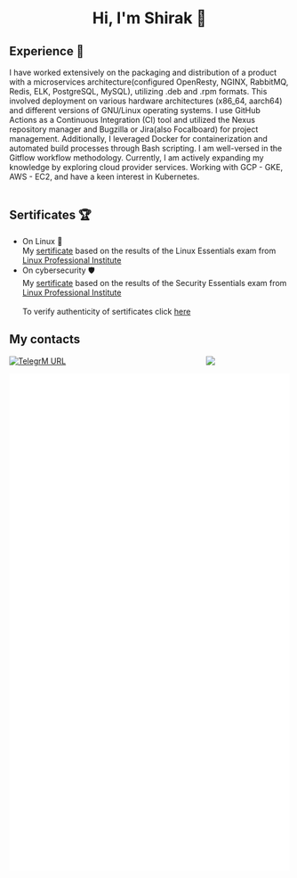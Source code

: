 <h1 align="center">Hi, I'm Shirak 👋 
<a [my CV](https://github.com/Elshirak/Elshirak/blob/38ec35e1d1b555099f8c89a3d9410c73609caee1/CV%20DevOps%20Elbakyan.pdf)> 
</h1>

## Experience :stars:
  I have worked extensively on the packaging and distribution of a product with a microservices architecture(configured OpenResty, NGINX, RabbitMQ, Redis, ELK, PostgreSQL, MySQL), utilizing .deb and .rpm formats. This involved deployment on various hardware architectures (x86_64, aarch64) and different versions of GNU/Linux operating systems. I use GitHub Actions as a Continuous Integration (CI) tool and utilized the Nexus repository manager and Bugzilla or Jira(also Focalboard) for project management. Additionally, I leveraged Docker for containerization and automated build processes through Bash scripting. I am well-versed in the Gitflow workflow methodology. Currently, I am actively expanding my knowledge by exploring cloud provider services. Working with GCP - GKE,  AWS - EC2, and have a keen interest in Kubernetes. <br> <br>
   


 ## Sertificates :trophy:
 - On Linux :penguin: <br>
My [sertificate](https://github.com/Elshirak/Elshirak/blob/2693b3c0f5f966afda46dd51bdf6c9fc16251622/LPI%20Linux%20Essentials%20certificate.pdf) based on the results of the Linux Essentials exam from [Linux Professional Institute](https://www.lpi.org/)
- On cybersecurity :shield: <br>
My [sertificate](https://github.com/Elshirak/Elshirak/blob/2693b3c0f5f966afda46dd51bdf6c9fc16251622/LPI%20Security%20Essentials%20certificate.pdf) based on the results of the Security Essentials exam from [Linux Professional Institute](https://www.lpi.org/) <br> <br>
To verify authenticity of sertificates click [here](https://cs.lpi.org/caf/Xamman/certification/verify/LPI000578721/3jakp6krja)
 
## My contacts
[//]: <> (<a href="https://www.linkedin.com/in/elshirak/"> <img alt="LinkedI URL" src="https://img.shields.io/twitter/url?color=blue&label=Me%20on%20LinkedIn&logo=LinkedIn&style=social&url=https%3A%2F%2Fwww.linkedin.com%2Fin%2Felshirak%2F" width="180"> </a>)
<a href="https://t.me/elshirak"> <img alt="TelegrM URL" src="https://img.shields.io/twitter/url?label=Me%20on%20Telegram&logo=Telegram&style=social&url=https%3A%2F%2Ft.me%2Felshirak" width="180">
<img align="right" src="https://komarev.com/ghpvc/?username=Elshirak" width="150"></a>



<img align="right" src="/metrics.plugin.leetcode.svg" alt="Metrics" width="650">
